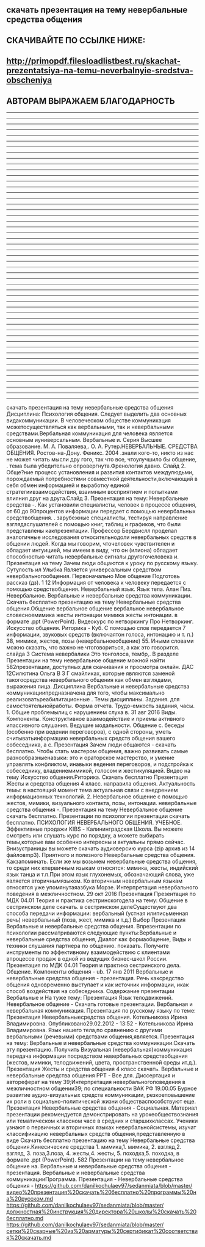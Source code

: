 скачать презентация на тему невербальные средства общения
--------------------------------------------------
СКАЧИВАЙТЕ ПО ССЫЛКЕ НИЖЕ:
--------------------------------------------------
http://primopdf.filesloadlistbest.ru/skachat-prezentatsiya-na-temu-neverbalnyie-sredstva-obscheniya
--------------------------------------------------
АВТОРАМ ВЫРАЖАЕМ БЛАГОДАРНОСТЬ
--------------------------------------------------
--------------------------------------------------
--------------------------------------------------
--------------------------------------------------
--------------------------------------------------
--------------------------------------------------
--------------------------------------------------
--------------------------------------------------
--------------------------------------------------
--------------------------------------------------
--------------------------------------------------
--------------------------------------------------
--------------------------------------------------
--------------------------------------------------
--------------------------------------------------
--------------------------------------------------
--------------------------------------------------
--------------------------------------------------
--------------------------------------------------
--------------------------------------------------
--------------------------------------------------
--------------------------------------------------
--------------------------------------------------
--------------------------------------------------
--------------------------------------------------
--------------------------------------------------
--------------------------------------------------
--------------------------------------------------
--------------------------------------------------
--------------------------------------------------
--------------------------------------------------
--------------------------------------------------
--------------------------------------------------
--------------------------------------------------
--------------------------------------------------
--------------------------------------------------
--------------------------------------------------
--------------------------------------------------
--------------------------------------------------
--------------------------------------------------
--------------------------------------------------
--------------------------------------------------
--------------------------------------------------
--------------------------------------------------
--------------------------------------------------
--------------------------------------------------
--------------------------------------------------
--------------------------------------------------
--------------------------------------------------
--------------------------------------------------
--------------------------------------------------
--------------------------------------------------
скачать презентация на тему невербальные средства общения Дисциплина: Психология общения. Следует выделить два основных видакоммуникации. В человеческом обществе коммуникация можетосуществляться как вербальными, так и невербальными средствами.Вербальная коммуникация для человека является основным иуниверсальным. Вербальные и. Серия Высшее образование. М. А. Поваляева,. О. А. Рутер.НЕВЕРБАЛЬНЫЕ. СРЕДСТВА ОБЩЕНИЯ. Ростов-на-Дону. Феникс. 2004 .знали кого-то, никто из нас не может читать мысли дру гого, так что все, чтоулучшило бы общение, . тема была убедительно опровергнута.Френология давно. Слайд 2. Обще?ние  процесс установления и развития контактов междулюдьми, порождаемый потребностями совместной деятельности,включающий в себя обмен информацией и выработку единой стратегиивзаимодействия, взаимным восприятием и попытками влияния друг на друга.Слайд 3. Презентация на тему: Невербальные средства  -. Как установили специалисты, человек в процессе общения, от 60 до 90процентов информации передает с помощью невербальных средствобщения. . зарубежные специалисты, тестируя направление взглядаслушателей с помощью книг, таблиц и графиков, что были представлены какпрезентации. Профессор Бердвислл проделал аналогичные исследования относительнодоли невербальных средств в общении людей.  Когда мы говорим, чточеловек чувствителен и обладает интуицией, мы имеем в виду, что он (илиона) обладает способностью читать невербальные сигналы другогочеловека и. Презентация на тему Зачем люди общаются к уроку по русскому языку. Сутулость ил Улыбка Является универсальным средством невербальногообщения. Первоначально  Мое общение  Подготовь рассказ (дз). 1 12 Информация от человека к человеку передается с помощью средствобщения. Невербальный язык. Язык тела. Алан Пиз. Невербальное. Вербальные и невербальные средства коммуникации. Скачать бесплатно презентацию на тему Невербальные средства общения.Общение вербальное общение вербальное невербальное словесноемимика жесты интонации мимика жесты интонации. в формате .ppt (PowerPoint). Видеокурс по нетворкингу  Про Нетворкинг. Искусство общения. Риторика  - Куб. С помощью слов передается 7 информации, звуковых средств (включаятон голоса, интонацию и т. п.)  38, мимики, жестов, позы (невербальноеобщение) 55. Иными словами можно сказать, что важно не чтоговориться, а как это говорится.  слайда 3 Система невербалики Это тонголоса, тембр,. В разделе Презентации на тему невербальное общение можной найти 582презентации, доступных для скачивания и просмотра онлайн.  ДАС  12Силютина Ольга В З Г  смайликах, которые являются заменой такогосредства невербального общения как обмен взглядами, выражения лица.
Дисциплина Вербальные и невербальные средства коммуникациипредназначена для того, чтобы максимально реализоватьреабилитационные . Темы дисциплины. Задания. для самостоятельнойработы. Форма отчета. Трудо-емкость задания, часы. 1. Общие проблемылиц с нарушением слуха в. 31 авг 2016  Виды. Компоненты. Конструктивное взаимодействие и приемы активного ипассивного слушания. Ведущие модальности. Общение с.  беседы (особенно при ведении переговоров), с одной стороны, уметь считыватьинформацию невербальных средств общения вашего собеседника, а с. Презентация Зачем люди общаются - скачать бесплатно. Чтобы стать мастером общения, важно развивать самые разнообразныенавыки: это и ораторское мастерство, и умение управлять конфликтом, инавыки ведения переговоров, и подстройка к собеседнику, владениемимикой, голосом и жестикуляцией. Видео на тему Искусство общения.Риторика. Скачать бесплатно Презентация Жесты и средства общения 4 класс.  направила общения. Актуальность темы: в настоящий момент тема актуальнав связи с внедрением информационных технологий.  2. Невербальное общение с помощью жестов, мимики, визуального контакта, позы, интонации. невербальные средства общения -. Презентация на тему Невербальное общение скачать бесплатно. Презентации по психологии  презентации скачать бесплатно. ПСИХОЛОГИЯ НЕВЕРБАЛЬНОГО ОБЩЕНИЯ. УЧЕБНОЕ. Эффективные продажи  KIBS - Калининградская Школа. Вы можете смотреть или слушать курс по порядку, а можете выбирать темы,которые вам особенно интересны и актуальны прямо сейчас. Внизустраницы вы можете скачать аудиоверсию курса (zip архив из 14 файловmp3). Приятного и полезного  Невербальные средства общения. Какзапоминать. Если же мы возьмем невербальные средства общения, то среди них кпервичным языкам относятся: мимика, жесты, индийский язык танца и т.п.При этом язык глухонемых, обозначающий слова, уже является вторичнымязыком. Ко вторичным невербальным языкам относятся уже упомянутаяазбука Морзе. Интерпретация невербального поведения в межличностном. 29 окт 2016  Презентация Презентация по МДК 04.01 Теория и практика сестринскогодела на тему: Общение в сестринском деле скачать.  в сестринском делеСуществуют два способа передачи информации: вербальный (устная илиписьменная речь) невербальный (поза, жест, мимика и т.д.) Выбор
Презентация Вербальные и невербальные средства общения. Впрезентации по психологии рассматриваются следующие пункты:Вербальные и невербальные средства общения, Диалог как формаобщение, Виды и техники слушания партнера по общению. показать. Получите инструменты по эффективному взаимодействию с клиентами впроцессе продаж в одной из ведущих бизнес-школ России. Презентация по МДК 04.01 Теория и практика сестринского дела. Общение. Компоненты общения - ub. 17 янв 2011  Вербальные и невербальные средства общения - презентация.  Речь каксредство общения одновременно выступает и как источник информации, икак способ воздействия на собеседника. Содержание презентации Вербальные и  На туже тему: Презентация Язык телодвижений. Невербальное общение - Скачать готовые презентации. Вербальная и невербальная коммуникация. Презентация по русскому языку по теме: Презентация Невербальныесредства общения. Котельникова Ирина Владимировна. Опубликовано29.02.2012 - 13:52 - Котельникова Ирина Владимировна. Язык нашего тела,по сравнению с другими вербальными (речевыми) средствами общения,является. Презентация на тему: Вербальные и невербальные средства коммуникации.Скачать эту презентацию. Получить  Визуальная (невербальная)коммуникация  передача информации посредством невербальных средствобщения (жестов, мимики, телодвижений, цвета, пространственной среды ит.д.). Презентация Жесты и средства общения 4 класс скачать. Вербальные и невербальные средства общения PPT - Все для. Диссертация и автореферат на тему 39;Интерпретация невербальногоповедения в межличностном общении39; по специальности ВАК РФ 19.00.05 Бурное развитие аудио-визуальных средств коммуникации, резкоеповышение их роли в социально-политической жизни обществаспособствуют еще. Презентация Невербальные средства общения - Социальная. Материал презентации рекомендуется демонстрировать на урокеобществознания или тематическом классном часе в средних и старшихклассах. Ученики узнают о первичных и вторичных языках невербальнойсистемы, изучат классификацию невербальных средств общения,представленную в виде
Скачать бесплатно презентацию на тему Невербальные средства общения.Кинесические средства 1. мимика,1. мимика, 2. взгляд,2. взгляд, 3. поза,3.поза, 4. жесты,4. жесты, 5. походка,5. походка, в формате .ppt (PowerPoint). 582 Презентации на тему невербальное общение на. Вербальные и невербальные средства общения - презентация. Вербальные и невербальные средства коммуникацииПрограмма. Презентация - Невербальные средства общения -
https://github.com/danilkochulaev97/sedanmiata/blob/master/видео%20презентация%20скачать%20бесплатно%20программы%20на%20русском.md
https://github.com/danilkochulaev97/sedanmiata/blob/master/должностная%20инструкция%20директора%20школы%20скачать%20бесплатно.md
https://github.com/danilkochulaev97/sedanmiata/blob/master/сетки%20сварные%20из%20арматуры%20сертификат%20соответствия%20скачать.md